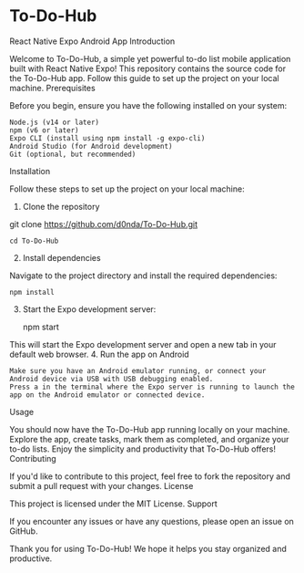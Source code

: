 # To-Do-Hub
React Native Expo Android App
Introduction

Welcome to To-Do-Hub, a simple yet powerful to-do list mobile application built with React Native Expo! This repository contains the source code for the To-Do-Hub app. Follow this guide to set up the project on your local machine.
Prerequisites

Before you begin, ensure you have the following installed on your system:

    Node.js (v14 or later)
    npm (v6 or later)
    Expo CLI (install using npm install -g expo-cli)
    Android Studio (for Android development)
    Git (optional, but recommended)

Installation

Follow these steps to set up the project on your local machine:
1. Clone the repository

git clone https://github.com/d0nda/To-Do-Hub.git

    cd To-Do-Hub

2. Install dependencies

Navigate to the project directory and install the required dependencies:

    npm install

3. Start the Expo development server:

   npm start

This will start the Expo development server and open a new tab in your default web browser.
4. Run the app on Android

    Make sure you have an Android emulator running, or connect your Android device via USB with USB debugging enabled.
    Press a in the terminal where the Expo server is running to launch the app on the Android emulator or connected device.

Usage

You should now have the To-Do-Hub app running locally on your machine. Explore the app, create tasks, mark them as completed, and organize your to-do lists. Enjoy the simplicity and productivity that To-Do-Hub offers!
Contributing

If you'd like to contribute to this project, feel free to fork the repository and submit a pull request with your changes.
License

This project is licensed under the MIT License.
Support

If you encounter any issues or have any questions, please open an issue on GitHub.

Thank you for using To-Do-Hub! We hope it helps you stay organized and productive.

